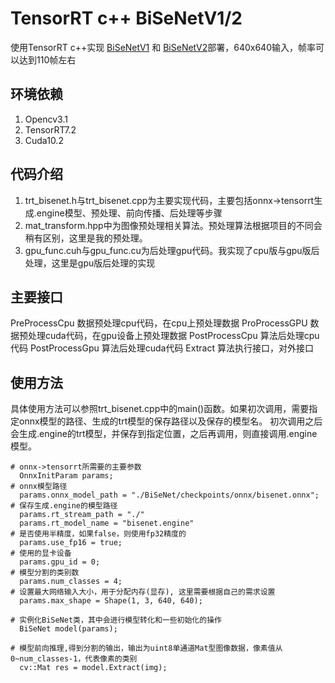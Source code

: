 # TensorRT c++ BiSeNetV1/2

使用TensorRT c++实现 [BiSeNetV1](https://arxiv.org/abs/1808.00897) 和 [BiSeNetV2](https://arxiv.org/abs/1808.00897)部署，640x640输入，帧率可以达到110帧左右

## 环境依赖

1. Opencv3.1
2. TensorRT7.2
3. Cuda10.2

## 代码介绍

1. trt_bisenet.h与trt_bisenet.cpp为主要实现代码，主要包括onnx->tensorrt生成.engine模型、预处理、前向传播、后处理等步骤
2. mat_transform.hpp中为图像预处理相关算法。预处理算法根据项目的不同会稍有区别，这里是我的预处理。
3. gpu_func.cuh与gpu_func.cu为后处理gpu代码。我实现了cpu版与gpu版后处理，这里是gpu版后处理的实现

## 主要接口
PreProcessCpu 数据预处理cpu代码，在cpu上预处理数据
ProProcessGPU 数据预处理cuda代码，在gpu设备上预处理数据
PostProcessCpu 算法后处理cpu代码
PostProcessGpu 算法后处理cuda代码
Extract 算法执行接口，对外接口

## 使用方法

具体使用方法可以参照trt_bisenet.cpp中的main()函数。如果初次调用，需要指定onnx模型的路径、生成的trt模型的保存路径以及保存的模型名。
初次调用之后会生成.engine的trt模型，并保存到指定位置，之后再调用，则直接调用.engine模型。
```
# onnx->tensorrt所需要的主要参数
  OnnxInitParam params;
# onnx模型路径
  params.onnx_model_path = "./BiSeNet/checkpoints/onnx/bisenet.onnx";
# 保存生成.engine的模型路径
  params.rt_stream_path = "./"
  params.rt_model_name = "bisenet.engine"
# 是否使用半精度，如果false，则使用fp32精度的
  params.use_fp16 = true;
# 使用的显卡设备
  params.gpu_id = 0;
# 模型分割的类别数
  params.num_classes = 4;
# 设置最大网络输入大小，用于分配内存(显存), 这里需要根据自己的需求设置
  params.max_shape = Shape(1, 3, 640, 640);

# 实例化BiSeNet类，其中会进行模型转化和一些初始化的操作
  BiSeNet model(params);

# 模型前向推理,得到分割的输出，输出为uint8单通道Mat型图像数据，像素值从0~num_classes-1，代表像素的类别
  cv::Mat res = model.Extract(img);
```